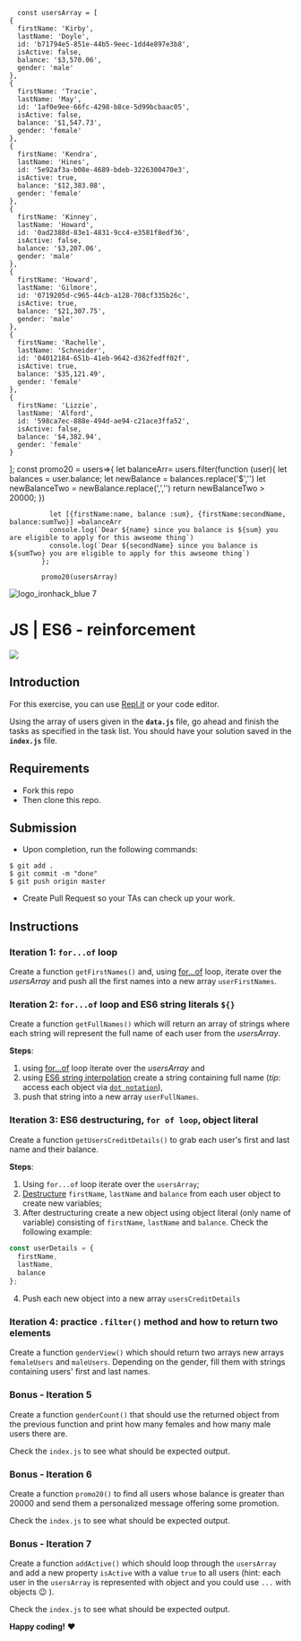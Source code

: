       const usersArray = [
    {
      firstName: 'Kirby',
      lastName: 'Doyle',
      id: 'b71794e5-851e-44b5-9eec-1dd4e897e3b8',
      isActive: false,
      balance: '$3,570.06',
      gender: 'male'
    },
    {
      firstName: 'Tracie',
      lastName: 'May',
      id: '1af0e9ee-66fc-4298-b8ce-5d99bcbaac05',
      isActive: false,
      balance: '$1,547.73',
      gender: 'female'
    },
    {
      firstName: 'Kendra',
      lastName: 'Hines',
      id: '5e92af3a-b08e-4689-bdeb-3226300470e3',
      isActive: true,
      balance: '$12,383.08',
      gender: 'female'
    },
    {
      firstName: 'Kinney',
      lastName: 'Howard',
      id: '0ad2388d-83e1-4831-9cc4-e3581f8edf36',
      isActive: false,
      balance: '$3,207.06',
      gender: 'male'
    },
    {
      firstName: 'Howard',
      lastName: 'Gilmore',
      id: '0719205d-c965-44cb-a128-708cf335b26c',
      isActive: true,
      balance: '$21,307.75',
      gender: 'male'
    },
    {
      firstName: 'Rachelle',
      lastName: 'Schneider',
      id: '04012184-651b-41eb-9642-d362fedff02f',
      isActive: true,
      balance: '$35,121.49',
      gender: 'female'
    },
    {
      firstName: 'Lizzie',
      lastName: 'Alford',
      id: '598ca7ec-888e-494d-ae94-c21ace3ffa52',
      isActive: false,
      balance: '$4,382.94',
      gender: 'female'
    }
  ];
             const promo20 = users=>{
              let balanceArr= users.filter(function (user){
                  let balances = user.balance;
                  let newBalance = balances.replace('$','')
                  let newBalanceTwo = newBalance.replace(',','')
                  return newBalanceTwo > 20000;
              })
              
              
              let [{firstName:name, balance :sum}, {firstName:secondName, balance:sumTwo}] =balanceArr
              console.log(`Dear ${name} since you balance is ${sum} you are eligible to apply for this awseome thing`)
              console.log(`Dear ${secondName} since you balance is ${sumTwo} you are eligible to apply for this awseome thing`)
            };

            promo20(usersArray)



![logo_ironhack_blue 7](https://user-images.githubusercontent.com/23629340/40541063-a07a0a8a-601a-11e8-91b5-2f13e4e6b441.png)

# JS | ES6 - reinforcement

<!-- ## `for...of` Bank - Exercisem-->

![](https://media.giphy.com/media/3o6ZtpoNGDS4cZ8GWY/giphy.gif)

## Introduction

For this exercise, you can use [Repl.it](https://repl.it/) or your code editor.

Using the array of users given in the **`data.js`** file, go ahead and finish the tasks as specified in the task list. You should have your solution saved in the **`index.js`** file.

## Requirements

- Fork this repo
- Then clone this repo.

## Submission

- Upon completion, run the following commands:

```shell
$ git add .
$ git commit -m "done"
$ git push origin master
```

- Create Pull Request so your TAs can check up your work.

## Instructions

### Iteration 1: `for...of` loop

Create a function `getFirstNames()` and, using [for...of](https://developer.mozilla.org/en-US/docs/Web/JavaScript/Reference/Statements/for...of) loop, iterate over the _usersArray_ and push all the first names into a new array `userFirstNames`.

### Iteration 2: `for...of` loop and ES6 string literals `${}`

Create a function `getFullNames()` which will return an array of strings where each string will represent the full name of each user from the _usersArray_.

**Steps**:

1. using [for...of](https://developer.mozilla.org/en-US/docs/Web/JavaScript/Reference/Statements/for...of) loop iterate over the _usersArray_ and
2. using [ES6 string interpolation](https://developer.mozilla.org/en-US/docs/Web/JavaScript/Reference/Template_literals) create a string containing full name (_tip_: access each object via [`dot notation`](https://developer.mozilla.org/en-US/docs/Web/JavaScript/Reference/Operators/Property_accessors)),
3. push that string into a new array `userFullNames`.

### Iteration 3: ES6 destructuring, `for of loop`, object literal

Create a function `getUsersCreditDetails()` to grab each user's first and last name and their balance.

**Steps**:

1. Using `for...of` loop iterate over the `usersArray`;
2. [Destructure](https://developer.mozilla.org/en-US/docs/Web/JavaScript/Reference/Operators/Destructuring_assignment#Object_destructuring) `firstName`, `lastName` and `balance` from each user object to create new variables;
3. After destructuring create a new object using object literal (only name of variable) consisting of `firstName`, `lastName` and `balance`. Check the following example:

```js
const userDetails = {
  firstName,
  lastName,
  balance
};
```

4. Push each new object into a new array `usersCreditDetails`

### Iteration 4: practice `.filter()` method and how to return two elements

Create a function `genderView()` which should return two arrays new arrays `femaleUsers` and `maleUsers`. Depending on the gender, fill them with strings containing users' first and last names.

### Bonus - Iteration 5

Create a function `genderCount()` that should use the returned object from the previous function and print how many females and how many male users there are.

Check the `index.js` to see what should be expected output.

### Bonus - Iteration 6

Create a function `promo20()` to find all users whose balance is greater than 20000 and send them a personalized message offering some promotion.

Check the `index.js` to see what should be expected output.

### Bonus - Iteration 7

Create a function `addActive()` which should loop through the `usersArray` and add a new property `isActive` with a value `true` to all users (hint: each user in the `usersArray` is represented with object and you could use `...` with objects :wink: ).

Check the `index.js` to see what should be expected output.

**Happy coding!** :heart:

